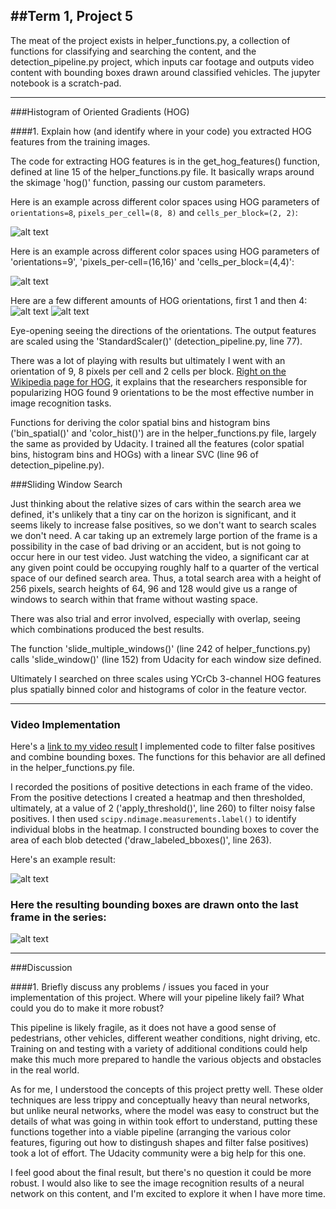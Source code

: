 ##Term 1, Project 5
---
The meat of the project exists in helper_functions.py, a collection of functions for classifying and searching the content, and the detection_pipeline.py project, which inputs car footage and outputs video content with bounding boxes drawn around classified vehicles. The jupyter notebook is a scratch-pad.

[//]: # (Image References)
[image1a]: ./im_content/hog_color_spaces_plot_8x8.png
[image1b]: ./im_content/hog_color_spaces_plot_16x16.png
[image3a]: ./im_content/hog_orient_1.png
[image3b]: ./im_content/hog_orient_4.png
[image5]: ./im_content/heatmap_plot.png
[image7]: ./im_content/final_output_bboxes.png
[video1]: ./project_video.mp4

---
###Histogram of Oriented Gradients (HOG)

####1. Explain how (and identify where in your code) you extracted HOG features from the training images.

The code for extracting HOG features is in the get_hog_features() function, defined at line 15 of the helper_functions.py file. It basically wraps around the skimage 'hog()' function, passing our custom parameters. 

Here is an example across different color spaces using HOG parameters of `orientations=8`, `pixels_per_cell=(8, 8)` and `cells_per_block=(2, 2)`:


![alt text][image1a]


Here is an example across different color spaces using HOG parameters of 'orientations=9', 'pixels_per-cell=(16,16)' and 'cells_per_block=(4,4)':

![alt text][image1b]

Here are a few different amounts of HOG orientations, first 1 and then 4:
![alt text][image3a]
![alt text][image3b]

Eye-opening seeing the directions of the orientations.
The output features are scaled using the 'StandardScaler()' (detection_pipeline.py, line 77). 

There was a lot of playing with results but ultimately I went with an orientation of 9, 8 pixels per cell and 2 cells per block. [Right on the Wikipedia page for HOG](https://en.wikipedia.org/wiki/Histogram_of_oriented_gradients#Orientation_binning), it explains that the researchers responsible for popularizing HOG found 9 orientations to be the most effective number in image recognition tasks.


Functions for deriving the color spatial bins and histogram bins  ('bin_spatial()' and 'color_hist()') are in the helper_functions.py file, largely the same as provided by Udacity. I trained all the features (color spatial bins, histogram bins and HOGs) with a linear SVC (line 96 of detection_pipeline.py).

###Sliding Window Search

Just thinking about the relative sizes of cars within the search area we defined, it's unlikely that a tiny car on the horizon is significant, and it seems likely to increase false positives, so we don't want to search scales we don't need. A car taking up an extremely large portion of the frame is a possibility in the case of bad driving or an accident, but is not going to occur here in our test video. Just watching the video, a significant car at any given point could be occupying roughly half to a quarter of the vertical space of our defined search area. Thus, a total search area with a height of 256 pixels, search heights of 64, 96 and 128 would give us a range of windows to search within that frame without wasting space. 

There was also trial and error involved, especially with overlap, seeing which combinations produced the best results. 

The function 'slide_multiple_windows()' (line 242 of helper_functions.py) calls 'slide_window()' (line 152) from Udacity for each window size defined. 

Ultimately I searched on three scales using YCrCb 3-channel HOG features plus spatially binned color and histograms of color in the feature vector. 

---

### Video Implementation

Here's a [link to my video result](./output_tracked_final.mp4)
I implemented code to filter false positives and combine bounding boxes. The functions for this behavior are all defined in the helper_functions.py file. 

I recorded the positions of positive detections in each frame of the video.  From the positive detections I created a heatmap and then thresholded, ultimately, at a value of 2 ('apply_threshold()', line 260) to filter noisy false positives.  I then used `scipy.ndimage.measurements.label()` to identify individual blobs in the heatmap. I constructed bounding boxes to cover the area of each blob detected ('draw_labeled_bboxes()', line 263).  

Here's an example result:

![alt text][image5]

### Here the resulting bounding boxes are drawn onto the last frame in the series:
![alt text][image7]



---

###Discussion

####1. Briefly discuss any problems / issues you faced in your implementation of this project.  Where will your pipeline likely fail?  What could you do to make it more robust?

This pipeline is likely fragile, as it does not have a good sense of pedestrians, other vehicles, different weather conditions, night driving, etc. Training on and testing with a variety of additional conditions could help make this much more prepared to handle the various objects and obstacles in the real world.

As for me, I understood the concepts of this project pretty well. These older techniques are less trippy and conceptually heavy than neural networks, but unlike neural networks, where the model was easy to construct but the details of what was going in within took effort to understand, putting these functions together into a viable pipeline (arranging the various color features, figuring out how to distingush shapes and filter false positives) took a lot of effort. The Udacity community were a big help for this one. 

I feel good about the final result, but there's no question it could be more robust. I would also like to see the image recognition results of a neural network on this content, and I'm excited to explore it when I have more time. 

